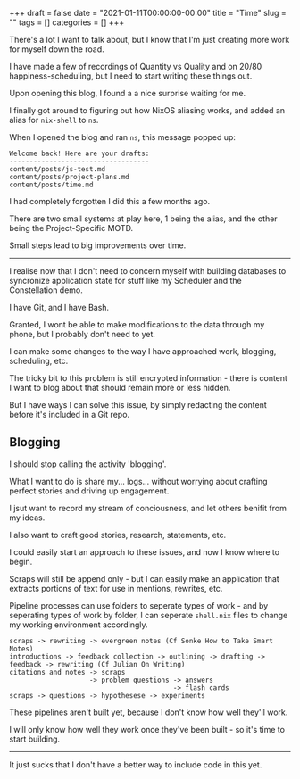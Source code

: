 +++ 
draft = false
date = "2021-01-11T00:00:00-00:00"
title = "Time"
slug = "" 
tags = []
categories = []
+++

There's a lot I want to talk about, but I know that I'm just creating more work for myself down the road. 

I have made a few of recordings of Quantity vs Quality and on 20/80 happiness-scheduling, but I need to start writing these things out.

Upon opening this blog, I found a a nice surprise waiting for me.

I finally got around to figuring out how NixOS aliasing works, and added an alias for `nix-shell` to `ns`.

When I opened the blog and ran `ns`, this message popped up:

```
Welcome back! Here are your drafts:
-----------------------------------
content/posts/js-test.md
content/posts/project-plans.md
content/posts/time.md
```

I had completely forgotten I did this a few months ago.

There are two small systems at play here, 1 being the alias, and the other being the Project-Specific MOTD.

Small steps lead to big improvements over time.

---

I realise now that I don't need to concern myself with building databases to syncronize application state for stuff like my Scheduler and the Constellation demo.

I have Git, and I have Bash.

Granted, I wont be able to make modifications to the data through my phone, but I probably don't need to yet.

I can make some changes to the way I have approached work, blogging, scheduling, etc.

The tricky bit to this problem is still encrypted information - there is content I want to blog about that should remain more or less hidden.

But I have ways I can solve this issue, by simply redacting the content before it's included in a Git repo.

## Blogging

I should stop calling the activity 'blogging'.

What I want to do is share my... logs... without worrying about crafting perfect stories and driving up engagement.

I jsut want to record my stream of conciousness, and let others benifit from my ideas.

I also  want to craft good stories, research, statements, etc.

I could easily start an approach to these issues, and now I know where to begin.

Scraps will still be append only - but I can easily make an application that extracts portions of text for use in mentions, rewrites, etc.

Pipeline processes can use folders to seperate types of work - and by seperating types of work by folder, I can seperate `shell.nix` files to change my working environment accordingly.

```
scraps -> rewriting -> evergreen notes (Cf Sonke How to Take Smart Notes)
introductions -> feedback collection -> outlining -> drafting -> feedback -> rewriting (Cf Julian On Writing)
citations and notes -> scraps
                    -> problem questions -> answers
                                         -> flash cards
scraps -> questions -> hypothesese -> experiments
```

These pipelines aren't built yet, because I don't know how well they'll work.

I will only know how well they work once they've been built - so it's time to start building.

---

It just sucks that I don't have a better way to include code in this yet.